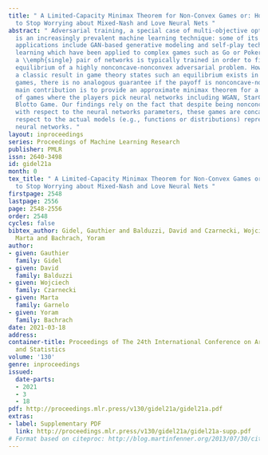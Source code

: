 ```yaml
---
title: " A Limited-Capacity Minimax Theorem for Non-Convex Games or: How I Learned
  to Stop Worrying about Mixed-Nash and Love Neural Nets "
abstract: " Adversarial training, a special case of multi-objective optimization,
  is an increasingly prevalent machine learning technique: some of its most notable
  applications include GAN-based generative modeling and self-play techniques in reinforcement
  learning which have been applied to complex games such as Go or Poker. In practice,
  a \\emph{single} pair of networks is typically trained in order to find an approximate
  equilibrium of a highly nonconcave-nonconvex adversarial problem. However, while
  a classic result in game theory states such an equilibrium exists in concave-convex
  games, there is no analogous guarantee if the payoff is nonconcave-nonconvex. Our
  main contribution is to provide an approximate minimax theorem for a large class
  of games where the players pick neural networks including WGAN, StarCraft II and
  Blotto Game. Our findings rely on the fact that despite being nonconcave-nonconvex
  with respect to the neural networks parameters, these games are concave-convex with
  respect to the actual models (e.g., functions or distributions) represented by these
  neural networks. "
layout: inproceedings
series: Proceedings of Machine Learning Research
publisher: PMLR
issn: 2640-3498
id: gidel21a
month: 0
tex_title: " A Limited-Capacity Minimax Theorem for Non-Convex Games or: How I Learned
  to Stop Worrying about Mixed-Nash and Love Neural Nets "
firstpage: 2548
lastpage: 2556
page: 2548-2556
order: 2548
cycles: false
bibtex_author: Gidel, Gauthier and Balduzzi, David and Czarnecki, Wojciech and Garnelo,
  Marta and Bachrach, Yoram
author:
- given: Gauthier
  family: Gidel
- given: David
  family: Balduzzi
- given: Wojciech
  family: Czarnecki
- given: Marta
  family: Garnelo
- given: Yoram
  family: Bachrach
date: 2021-03-18
address:
container-title: Proceedings of The 24th International Conference on Artificial Intelligence
  and Statistics
volume: '130'
genre: inproceedings
issued:
  date-parts:
  - 2021
  - 3
  - 18
pdf: http://proceedings.mlr.press/v130/gidel21a/gidel21a.pdf
extras:
- label: Supplementary PDF
  link: http://proceedings.mlr.press/v130/gidel21a/gidel21a-supp.pdf
# Format based on citeproc: http://blog.martinfenner.org/2013/07/30/citeproc-yaml-for-bibliographies/
---
```

